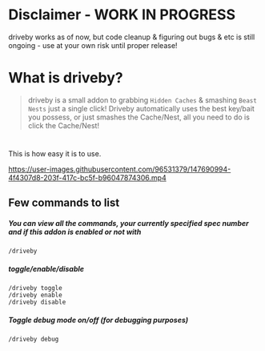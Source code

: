 # Disclaimer - WORK IN PROGRESS
driveby works as of now, but code cleanup & figuring out bugs & etc is still ongoing - use at your own risk until proper release!

# What is driveby?
> driveby is a small addon to grabbing `Hidden Caches` & smashing `Beast Nests` just a single click!
> Driveby automatically uses the best key/bait you possess, or just smashes the Cache/Nest, all you need to do is click the Cache/Nest!



#

This is how easy it is to use.

https://user-images.githubusercontent.com/96531379/147690994-4f4307d8-203f-417c-bc5f-b96047874306.mp4






## Few commands to list



##### You can view all the commands, your currently specified spec number and if this addon is enabled or not with
```
/driveby
```

##### toggle/enable/disable
```
/driveby toggle
/driveby enable
/driveby disable
```


##### Toggle debug mode on/off (for debugging purposes)
```
/driveby debug
```

